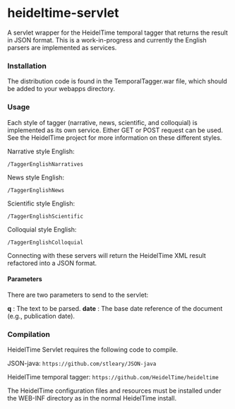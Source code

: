 # heideltime-servlet
A servlet wrapper for the HeidelTime temporal tagger that returns the result in JSON format.  This is a work-in-progress and currently the English parsers are implemented as services.

### Installation

The distribution code is found in the TemporalTagger.war file, which should be added to your webapps directory.

### Usage
Each style of tagger (narrative, news, scientific, and colloquial) is implemented as its own service.  Either GET or POST request can be used.  See the HeidelTime project for more information on these different styles.

Narrative style English:

`/TaggerEnglishNarratives`

News style English:

`/TaggerEnglishNews`

Scientific style English:

`/TaggerEnglishScientific`

Colloquial style English:

`/TaggerEnglishColloquial`

Connecting with these servers will return the HeidelTime XML result refactored into a JSON format.

#### Parameters
There are two parameters to send to the servlet:

**q** : The text to be parsed.
**date** : The base date reference of the document (e.g., publication date).

### Compilation
HeidelTime Servlet requires the following code to compile.

JSON-java:
`https://github.com/stleary/JSON-java`

HeidelTime temporal tagger: 
`https://github.com/HeidelTime/heideltime`

The HeidelTime configuration files and resources must be installed under the WEB-INF directory as in the normal HeidelTime install.

